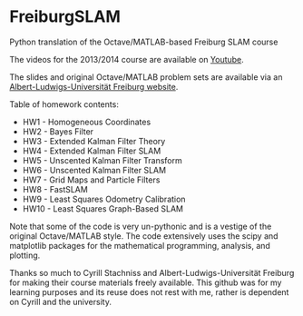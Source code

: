 # FreiburgSLAM
Python translation of the Octave/MATLAB-based Freiburg SLAM course

The videos for the 2013/2014 course are available on [Youtube](https://www.youtube.com/playlist?list=PLgnQpQtFTOGQrZ4O5QzbIHgl3b1JHimN_ "Youtube").

The slides and original Octave/MATLAB problem sets are available via an [Albert-Ludwigs-Universität Freiburg website](http://ais.informatik.uni-freiburg.de/teaching/ws13/mapping/ "Robot Mapping - Uni Freiburg").

Table of homework contents:
* HW1 - Homogeneous Coordinates
* HW2 - Bayes Filter
* HW3 - Extended Kalman Filter Theory
* HW4 - Extended Kalman Filter SLAM
* HW5 - Unscented Kalman Filter Transform
* HW6 - Unscented Kalman Filter SLAM
* HW7 - Grid Maps and Particle Filters
* HW8 - FastSLAM
* HW9 - Least Squares Odometry Calibration
* HW10 - Least Squares Graph-Based SLAM

Note that some of the code is very un-pythonic and is a vestige of the original Octave/MATLAB style. The code extensively uses the scipy and matplotlib packages for the mathematical programming, analysis, and plotting.

Thanks so much to Cyrill Stachniss and Albert-Ludwigs-Universität Freiburg for making their course materials freely available. This github was for my learning purposes and its reuse does not rest with me, rather is dependent on Cyrill and the university.